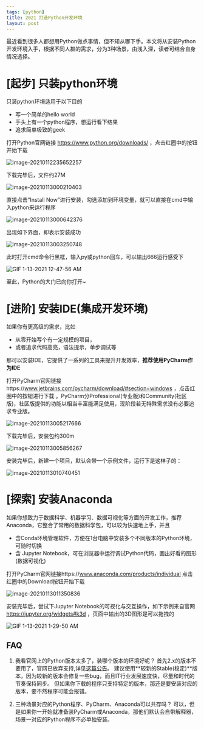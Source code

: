 ```yaml
---
tags: [python]
title: 2021 打造Python开发环境
layout: post
---
```



最近看到很多人都想用Python做点事情，但不知从哪下手。本文将从安装Python开发环境入手，根据不同人群的需求，分为3种场景，由浅入深，读者可结合自身情况选择。


# [起步] 只装python环境
只装python环境适用于以下目的
- 写一个简单的hello world
-  手头上有一个python程序，想运行看下结果
-  追求简单极致的geek

打开Python官网链接 https://www.python.org/downloads/  ，点击红圈中的按钮开始下载

![image-20210112235652257](https://user-images.githubusercontent.com/76881401/104423942-ade97100-55b9-11eb-81c5-2c24363613cb.png)




下载完毕后，文件约27M    

![image-20210113000210403](https://user-images.githubusercontent.com/76881401/104424035-cc4f6c80-55b9-11eb-90e7-1d872a9661d0.png)


直接点击“Install Now”进行安装，勾选添加到环境变量，就可以直接在cmd中输入python来运行程序

![image-20210113000642376](https://user-images.githubusercontent.com/76881401/104424146-f012b280-55b9-11eb-9af2-0d011ff549da.png)



出现如下界面，即表示安装成功

![image-20210113003250748](https://user-images.githubusercontent.com/76881401/104424242-13d5f880-55ba-11eb-8277-9d0f2aa2dcba.png)



此时打开cmd命令行黑框，输入py或python回车，可以输出666运行感受下

![GIF 1-13-2021 12-47-56 AM](https://user-images.githubusercontent.com/76881401/104424265-1b959d00-55ba-11eb-9957-13ea97b00d1a.gif)



至此，Python的大门已向你打开~


# [进阶] 安装IDE(集成开发环境)
如果你有更高级的需求，比如

- 从零开始写个有一定规模的项目，
- 或者追求代码高亮，语法提示，单步调试等

那可以安装IDE，它提供了一系列的工具来提升开发效率，**推荐使用PyCharm作为IDE**

打开PyCharm官网链接https://www.jetbrains.com/pycharm/download/#section=windows ，点击红圈中的按钮进行下载 。PyCharm分Professional(专业版)和Community(社区版)，社区版提供的功能以相当丰富能满足使用，现阶段若无特殊需求没有必要追求专业版。

![image-20210113005217666](https://user-images.githubusercontent.com/76881401/104424286-24866e80-55ba-11eb-97c2-cfbd546f46c1.png)



下载完毕后，安装包约300m

![image-20210113005856267](https://user-images.githubusercontent.com/76881401/104424302-2819f580-55ba-11eb-9106-2341f6717d09.png)



安装完毕后，新建一个项目，默认会带一个示例文件，运行下是这样子的：

![image-20210113010740451](https://user-images.githubusercontent.com/76881401/104424328-30723080-55ba-11eb-91ec-0a3c262e0eb3.png)



# [探索] 安装Anaconda
如果你想致力于数据科学、机器学习、数据可视化等方面的开发工作，推荐Anaconda，它整合了常用的数据科学包，可以较为快速地上手，并且
- 含Conda环境管理软件，方便在1台电脑中安装多个不同版本的Python环境，可随时切换
- 含 Jupyter Notebook，可在浏览器中运行调试Python代码，画出好看的图形(数据可视化)

打开PyCharm官网链接https://www.anaconda.com/products/individual 点击红圈中的Download按钮开始下载

![image-20210113011350836](https://user-images.githubusercontent.com/76881401/104424336-3536e480-55ba-11eb-98d6-39b95f800c5d.png)



安装完毕后，尝试下Jupyter Notebook的可视化与交互操作，如下示例来自官网 https://jupyter.org/widgets#k3d ，页面中输出的3D图形是可以拖拽的

![GIF 1-13-2021 1-29-50 AM](https://user-images.githubusercontent.com/76881401/104424348-39630200-55ba-11eb-802c-ee1505fc2c0c.gif)



## FAQ
1. 我看官网上的Python版本太多了，装哪个版本的环境好呢？
首先2.x的版本不要用了，官网已放弃支持,详见[这篇公告](https://www.python.org/doc/sunset-python-2/)。 建议使用**较新的Stable(稳定)**版本，因为较新的版本会修复一些bug，而且IT行业发展速度快，尽量和时代的节奏保持同步。 但如果你下载的程序只支持特定的版本，那还是要安装对应的版本，要不然程序可能会报错。

1. 三种场景对应的Python程序、PyCharm、Anaconda可以共存吗？
可以，但是如果你一开始就准备装PyCharm或Anaconda，那他们默认会自带解释器，场景一对应的Python程序不必单独安装。

 
